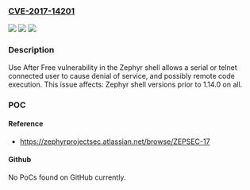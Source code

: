 ### [CVE-2017-14201](https://cve.mitre.org/cgi-bin/cvename.cgi?name=CVE-2017-14201)
![](https://img.shields.io/static/v1?label=Product&message=shell&color=blue)
![](https://img.shields.io/static/v1?label=Version&message=n%2Fa&color=blue)
![](https://img.shields.io/static/v1?label=Vulnerability&message=CWE-416%20Use%20After%20Free&color=brighgreen)

### Description

Use After Free vulnerability in the Zephyr shell allows a serial or telnet connected user to cause denial of service, and possibly remote code execution. This issue affects: Zephyr shell versions prior to 1.14.0 on all.

### POC

#### Reference
- https://zephyrprojectsec.atlassian.net/browse/ZEPSEC-17

#### Github
No PoCs found on GitHub currently.

